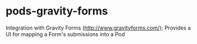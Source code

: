 pods-gravity-forms
==================

Integration with Gravity Forms (http://www.gravityforms.com/); Provides a UI for mapping a Form's submissions into a Pod
